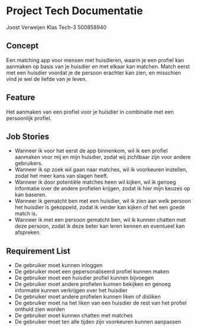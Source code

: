 # Project Tech Documentatie

Joost Verweijen
Klas Tech-3
500858940

## Concept
Een matching app voor mensen met huisdieren, waarin je een profiel kan aanmaken op basis van je huisdier en met elkaar kan matchen. Match eerst met een huisdier voordat je de persoon erachter kan zien, en misschien vind je wel de liefde van je leven.

## Feature
Het aanmaken van een profiel voor je huisdier in combinatie met een persoonlijk profiel. 

## Job Stories
- Wanneer ik voor het eerst de app binnenkom, wil ik een profiel aanmaken voor mij en mijn huisdier, zodat wij zichtbaar zijn voor andere gebruikers.
- Wanneer ik op zoek wil gaan naar matches, wil ik voorkeuren instellen, zodat het meer kans van slagen heeft.
- Wanneer ik door potentiële matches heen wil kijken, wil ik genoeg informatie over de andere profielen krijgen, zodat ik hier mijn keuzes op kan baseren.
- Wanneer ik gematcht ben met een huisdier, wil ik zien aan welk persoon het huisdier is gekoppeld, zodat ik verder kan kijken of het een goede match is.
- Wanneer ik met een persoon gematcht ben, wil ik kunnen chatten met deze persoon, zodat ik deze beter kan leren kennen en eventueel kan afspreken.

## Requirement List
- De gebruiker moet kunnen inloggen
- De gebruiker moet een gepersonaliseerd profiel kunnen maken
- De gebruiker moet een huisdier profiel kunnen bijvoegen
- De gebruiker moet andere profielen kunnen bekijken en genoeg informatie kunnen verkrijgen over het huisdier
- De gebruiker moet andere profielen kunnen liken of disliken
- De gebruiker moet na het liken van een huisdier de rest van het profiel onthuld zien worden
- De gebruiker moet kunnen chatten met matches
- De gebruiker moet ten alle tijden zijn voorkeuren kunnen aanpassen

